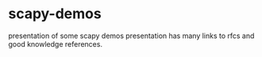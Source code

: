 # scapy-demos
presentation of some scapy demos
presentation has many links to rfcs and good knowledge references. 
